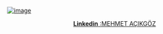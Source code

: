 <a href="https://www.linkedin.com/in/mehmet-a%C3%A7%C4%B1kg%C3%B6z-a5882016b/">![image](https://user-images.githubusercontent.com/102829820/202924523-264fd315-8ef5-4539-8d13-eec7dc41afd7.png) <p align="center"><b>Linkedin</b> :MEHMET AÇIKGÖZ</p>
</a>

